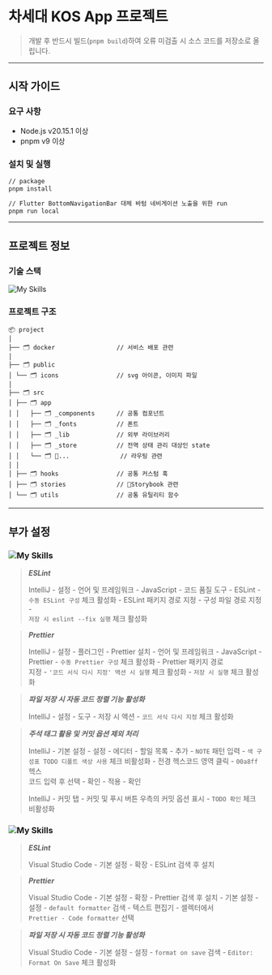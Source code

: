 # 차세대 KOS App 프로젝트

> 개발 후 반드시 빌드(`pnpm build`)하여 오류 미검출 시 소스 코드를 저장소로 올립니다.
***  

## 시작 가이드

### 요구 사항

- Node.js v20.15.1 이상
- pnpm v9 이상

### 설치 및 실행

```bash  
// package
pnpm install

// Flutter BottomNavigationBar 대체 바텀 네비게이션 노출을 위한 run
pnpm run local
```  

***  

## 프로젝트 정보

### 기술 스택

![My Skills](https://skillicons.dev/icons?i=react,nextjs,tailwind,js,ts,pnpm,docker)

### 프로젝트 구조

```  
📦 project
│
├── 🗂️ docker                 // 서비스 배포 관련
│
├── 🗂️ public
│ └── 🗂️ icons                // svg 아이콘, 이미지 파일
│
├── 🗂️ src
│ ├── 🗂️ app                  
│ │   ├── 🗂️ _components      // 공통 컴포넌트
│ │   ├── 🗂️ _fonts           // 폰트
│ │   ├── 🗂️ _lib             // 외부 라이브러리
│ │   ├── 🗂️ _store           // 전역 상태 관리 대상인 state
│ │   └── 🗂️ ...              // 라우팅 관련
│ │
│ ├── 🗂️ hooks                // 공통 커스텀 훅
│ ├── 🗂️ stories              // Storybook 관련
│ └── 🗂️ utils                // 공통 유틸리티 함수
```  

***  

## 부가 설정

### ![My Skills](https://skillicons.dev/icons?i=idea)

> ***ESLint***
>
> IntelliJ - 설정 - 언어 및 프레임워크 - JavaScript - 코드 품질 도구 - ESLint - `수동 ESLint 구성` 체크 활성화 - ESLint 패키지 경로 지정 - 구성 파일 경로
> 지정 -  
`저장 시 eslint --fix 실행` 체크 활성화

> ***Prettier***
>
> IntelliJ - 설정 - 플러그인 - Prettier 설치 - 언어 및 프레임워크 - JavaScript - Prettier - `수동 Prettier 구성` 체크 활성화 - Prettier 패키지 경로  
> 지정 - `'코드 서식 다시 지정' 액션 시 실행` 체크 활성화 - `저장 시 실행` 체크 활성화

> ***파일 저장 시 자동 코드 정렬 기능 활성화***
>
> IntelliJ - 설정 - 도구 - 저장 시 액션 - `코드 서식 다시 지정` 체크 활성화

> ***주석 태그 활용 및 커밋 옵션 제외 처리***
>
> IntelliJ - 기본 설정 - 설정 - 에디터 - 할일 목록 - 추가 - `NOTE` 패턴 입력 - `색 구성표 TODO 디폴트 색상 사용` 체크 비활성화 - 전경 헥스코드 영역 클릭 - `00a8ff`
> 헥스  
> 코드 입력 후 선택 - 확인 - 적용 - 확인
>
> IntelliJ - 커밋 탭 - 커밋 및 푸시 버튼 우측의 커밋 옵션 표시 - `TODO 확인` 체크 비활성화

### ![My Skills](https://skillicons.dev/icons?i=vscode)

> ***ESLint***
>
> Visual Studio Code - 기본 설정 - 확장 - ESLint 검색 후 설치

> ***Prettier***
>
> Visual Studio Code - 기본 설정 - 확장 - Prettier 검색 후 설치 - 기본 설정 - 설정 - `default formatter` 검색 - 텍스트 편집기 - 셀렉터에서  
`Prettier - Code formatter` 선택

> ***파일 저장 시 자동 코드 정렬 기능 활성화***
>
> Visual Studio Code - 기본 설정 - 설정 - `format on save` 검색 - `Editor: Format On Save` 체크 활성화  